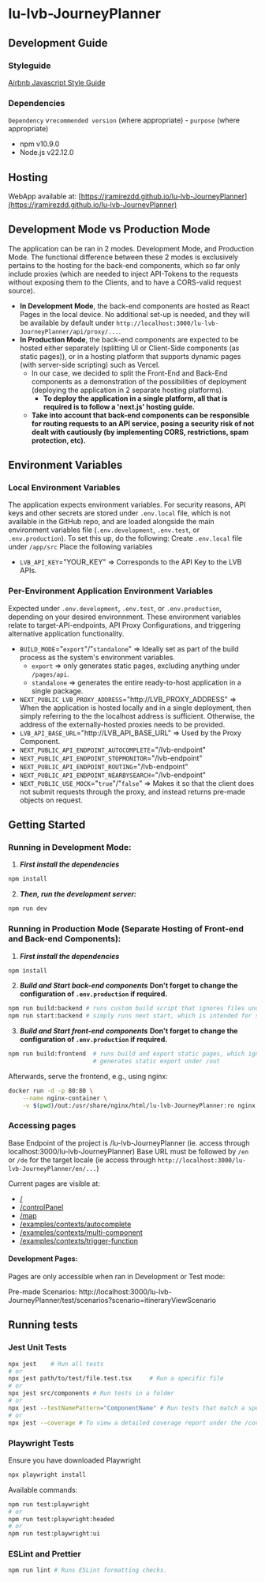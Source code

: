 # lu-lvb-JourneyPlanner

## Development Guide
### Styleguide
[Airbnb Javascript Style Guide](https://github.com/airbnb/javascript)

### Dependencies
`Dependency` v`recommended version` (where appropriate) - `purpose` (where appropriate)
- npm v10.9.0
- Node.js v22.12.0

## Hosting
WebApp available at:
[https://jramirezdd.github.io/lu-lvb-JourneyPlanner](https://jramirezdd.github.io/lu-lvb-JourneyPlanner)

## Development Mode vs Production Mode
The application can be ran in 2 modes. Development Mode, and Production Mode.
The functional difference between these 2 modes is exclusively pertains to the hosting for the back-end components, which so far only include proxies (which are needed to inject API-Tokens to the requests without exposing them to the Clients, and to have a CORS-valid request source).
- **In Development Mode**, the back-end components are hosted as React Pages in the local device. No additional set-up is needed, and they will be available by default under `http://localhost:3000/lu-lvb-JourneyPlanner/api/proxy/...`.
- **In Production Mode**, the back-end components are expected to be hosted either separately (splitting UI or Client-Side components (as static pages)), or in a hosting platform that supports dynamic pages (with server-side scripting) such as Vercel.
    - In our case, we decided to split the Front-End and Back-End components as a demonstration of the possibilities of deployment (deploying the application in 2 separate hosting platforms). 
        * __To deploy the application in a single platform, all that is required is to follow a 'next.js' hosting guide.__
    - __Take into account that back-end components can be responsible for routing requests to an API service, posing a security risk of not dealt with cautiously (by implementing CORS, restrictions, spam protection, etc).__


## Environment Variables
### Local Environment Variables
The application expects environment variables. For security reasons, API keys and other secrets are stored under `.env.local` file, which is not available in the GitHub repo, and are loaded alongside the main environment variables file (`.env.development`, `.env.test`, or `.env.production`).
To set this up, do the following:
Create `.env.local` file under `/app/src`
Place the following variables
- `LVB_API_KEY`="YOUR_KEY" => Corresponds to the API Key to the LVB APIs.


### Per-Environment Application Environment Variables
Expected under `.env.development`, `.env.test`, or `.env.production`, depending on your desired environnment.
These environment variables relate to target-API-endpoints, API Proxy Configurations, and triggering alternative application functionality.
- `BUILD_MODE`="`export`"/"`standalone`" => Ideally set as part of the build process as the system's environment variables.
    - `export` => only generates static pages, excluding anything under `/pages/api`.
    - `standalone` => generates the entire ready-to-host application in a single package.
- `NEXT_PUBLIC_LVB_PROXY_ADDRESS`="http://LVB_PROXY_ADDRESS" => When the application is hosted locally and in a single deployment, then simply referring to the the localhost address is sufficient. Otherwise, the address of the externally-hosted proxies needs to be provided.
- `LVB_API_BASE_URL`="http://LVB_API_BASE_URL" => Used by the Proxy Component.
- `NEXT_PUBLIC_API_ENDPOINT_AUTOCOMPLETE`="/lvb-endpoint"
- `NEXT_PUBLIC_API_ENDPOINT_STOPMONITOR`="/lvb-endpoint"
- `NEXT_PUBLIC_API_ENDPOINT_ROUTING`="/lvb-endpoint"
- `NEXT_PUBLIC_API_ENDPOINT_NEARBYSEARCH`="/lvb-endpoint"
- `NEXT_PUBLIC_USE_MOCK`="`true`"/"`false`" => Makes it so that the client does not submit requests through the proxy, and instead returns pre-made objects on request.



## Getting Started

### Running in Development Mode:
1. ***First install the dependencies***
```bash
npm install
```

2. ***Then, run the development server:***
```bash
npm run dev
```


### Running in Production Mode (Separate Hosting of Front-end and Back-end Components):
1. ***First install the dependencies***
```bash
npm install
```

2. ***Build and Start back-end components***
__Don't forget to change the configuration of `.env.production` if required.__
```bash
npm run build:backend # runs custom build script that ignores files under /src, which coincidentally contains all front-end files.
npm run start:backend # simply runs next start, which is intended for server-rendered builds. 
```

3. ***Build and Start front-end components***
__Don't forget to change the configuration of `.env.production` if required.__
```bash
npm run build:frontend  # runs build and export static pages, which ignores api routes.
                        # generates static export under /out
```
Afterwards, serve the frontend, e.g., using nginx:
```bash
docker run -d -p 80:80 \
	--name nginx-container \
	-v $(pwd)/out:/usr/share/nginx/html/lu-lvb-JourneyPlanner:ro nginx
```

### Accessing pages

Base Endpoint of the project is /lu-lvb-JourneyPlanner (ie. access through localhost:3000/lu-lvb-JourneyPlanner)
Base URL must be followed by `/en` or `/de` for the target locale (ie access through `http://localhost:3000/lu-lvb-JourneyPlanner/en/...`)

Current pages are visible at:
- [/](http://localhost:3000/lu-lvb-JourneyPlanner/en/)
- [/controlPanel](http://localhost:3000/lu-lvb-JourneyPlanner/en/controlPanel)
- [/map](http://localhost:3000/lu-lvb-JourneyPlanner/en/map)
- [/examples/contexts/autocomplete](http://localhost:3000/lu-lvb-JourneyPlanner/en/examples/contexts/autocomplete)
- [/examples/contexts/multi-component](http://localhost:3000/lu-lvb-JourneyPlanner/en/examples/contexts/multi-component)
- [/examples/contexts/trigger-function](http://localhost:3000/lu-lvb-JourneyPlanner/en/examples/contexts/trigger-function)

#### Development Pages:
Pages are only accessible when ran in Development or Test mode:

Pre-made Scenarios:
http://localhost:3000/lu-lvb-JourneyPlanner/test/scenarios?scenario=itineraryViewScenario



## Running tests

### Jest Unit Tests
```bash
npx jest    # Run all tests
# or
npx jest path/to/test/file.test.tsx     # Run a specific file
# or
npx jest src/components # Run tests in a folder
# or
npx jest --testNamePattern="ComponentName" # Run tests that match a specific name or folder
# or
npx jest --coverage # To view a detailed coverage report under the /coverage folder.

```

### Playwright Tests

Ensure you have downloaded Playwright
```bash
npx playwright install
```

Available commands:
```bash
npm run test:playwright
# or
npm run test:playwright:headed
# or
npm run test:playwright:ui
```


### ESLint and Prettier
```bash
npm run lint # Runs ESLint formatting checks.
```
